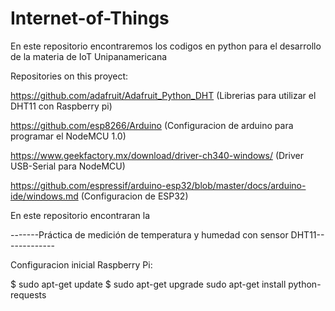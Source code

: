 # Internet-of-Things
En este repositorio encontraremos los codigos en python para el desarrollo de la materia de IoT Unipanamericana

Repositories on this proyect:

https://github.com/adafruit/Adafruit_Python_DHT (Librerias para utilizar el DHT11 con Raspberry pi)

https://github.com/esp8266/Arduino (Configuracion de arduino para programar el NodeMCU 1.0)

https://www.geekfactory.mx/download/driver-ch340-windows/ (Driver USB-Serial para NodeMCU)

https://github.com/espressif/arduino-esp32/blob/master/docs/arduino-ide/windows.md (Configuracion de ESP32)

En este repositorio encontraran la

-------Práctica de medición de temperatura y humedad con sensor DHT11-------------

Configuracion inicial Raspberry Pi:

$ sudo apt-get update
$ sudo apt-get upgrade
sudo apt-get install python-requests

